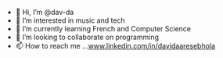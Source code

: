 - 👋 Hi, I’m @dav-da
- 👀 I’m interested in music and tech
- 🌱 I’m currently learning French and Computer Science
- 💞️ I’m looking to collaborate on programming
- 📫 How to reach me ...www.linkedin.com/in/davidaaresebhola

<!---
dav-da/dav-da is a ✨ special ✨ repository because its `README.md` (this file) appears on your GitHub profile.
You can click the Preview link to take a look at your changes.
--->
